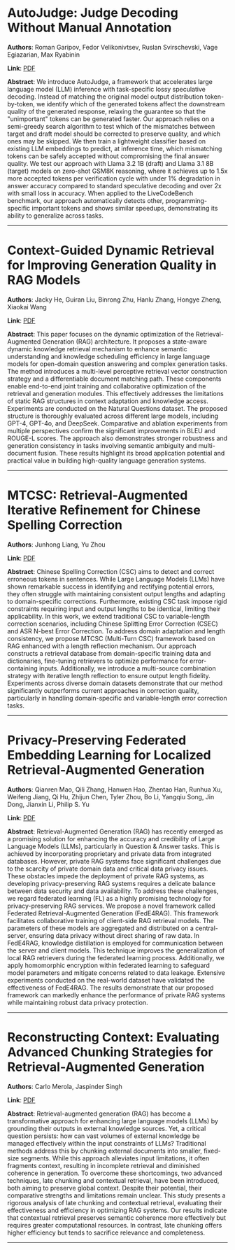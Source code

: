 # AutoJudge: Judge Decoding Without Manual Annotation 

**Authors**: Roman Garipov, Fedor Velikonivtsev, Ruslan Svirschevski, Vage Egiazarian, Max Ryabinin  

**Link**: [PDF](https://arxiv.org/pdf/2504.20039)  

**Abstract**: We introduce AutoJudge, a framework that accelerates large language model (LLM) inference with task-specific lossy speculative decoding. Instead of matching the original model output distribution token-by-token, we identify which of the generated tokens affect the downstream quality of the generated response, relaxing the guarantee so that the "unimportant" tokens can be generated faster. Our approach relies on a semi-greedy search algorithm to test which of the mismatches between target and draft model should be corrected to preserve quality, and which ones may be skipped. We then train a lightweight classifier based on existing LLM embeddings to predict, at inference time, which mismatching tokens can be safely accepted without compromising the final answer quality. We test our approach with Llama 3.2 1B (draft) and Llama 3.1 8B (target) models on zero-shot GSM8K reasoning, where it achieves up to 1.5x more accepted tokens per verification cycle with under 1% degradation in answer accuracy compared to standard speculative decoding and over 2x with small loss in accuracy. When applied to the LiveCodeBench benchmark, our approach automatically detects other, programming-specific important tokens and shows similar speedups, demonstrating its ability to generalize across tasks. 

---
# Context-Guided Dynamic Retrieval for Improving Generation Quality in RAG Models 

**Authors**: Jacky He, Guiran Liu, Binrong Zhu, Hanlu Zhang, Hongye Zheng, Xiaokai Wang  

**Link**: [PDF](https://arxiv.org/pdf/2504.19436)  

**Abstract**: This paper focuses on the dynamic optimization of the Retrieval-Augmented Generation (RAG) architecture. It proposes a state-aware dynamic knowledge retrieval mechanism to enhance semantic understanding and knowledge scheduling efficiency in large language models for open-domain question answering and complex generation tasks. The method introduces a multi-level perceptive retrieval vector construction strategy and a differentiable document matching path. These components enable end-to-end joint training and collaborative optimization of the retrieval and generation modules. This effectively addresses the limitations of static RAG structures in context adaptation and knowledge access. Experiments are conducted on the Natural Questions dataset. The proposed structure is thoroughly evaluated across different large models, including GPT-4, GPT-4o, and DeepSeek. Comparative and ablation experiments from multiple perspectives confirm the significant improvements in BLEU and ROUGE-L scores. The approach also demonstrates stronger robustness and generation consistency in tasks involving semantic ambiguity and multi-document fusion. These results highlight its broad application potential and practical value in building high-quality language generation systems. 

---
# MTCSC: Retrieval-Augmented Iterative Refinement for Chinese Spelling Correction 

**Authors**: Junhong Liang, Yu Zhou  

**Link**: [PDF](https://arxiv.org/pdf/2504.18938)  

**Abstract**: Chinese Spelling Correction (CSC) aims to detect and correct erroneous tokens in sentences. While Large Language Models (LLMs) have shown remarkable success in identifying and rectifying potential errors, they often struggle with maintaining consistent output lengths and adapting to domain-specific corrections. Furthermore, existing CSC task impose rigid constraints requiring input and output lengths to be identical, limiting their applicability. In this work, we extend traditional CSC to variable-length correction scenarios, including Chinese Splitting Error Correction (CSEC) and ASR N-best Error Correction. To address domain adaptation and length consistency, we propose MTCSC (Multi-Turn CSC) framework based on RAG enhanced with a length reflection mechanism. Our approach constructs a retrieval database from domain-specific training data and dictionaries, fine-tuning retrievers to optimize performance for error-containing inputs. Additionally, we introduce a multi-source combination strategy with iterative length reflection to ensure output length fidelity. Experiments across diverse domain datasets demonstrate that our method significantly outperforms current approaches in correction quality, particularly in handling domain-specific and variable-length error correction tasks. 

---
# Privacy-Preserving Federated Embedding Learning for Localized Retrieval-Augmented Generation 

**Authors**: Qianren Mao, Qili Zhang, Hanwen Hao, Zhentao Han, Runhua Xu, Weifeng Jiang, Qi Hu, Zhijun Chen, Tyler Zhou, Bo Li, Yangqiu Song, Jin Dong, Jianxin Li, Philip S. Yu  

**Link**: [PDF](https://arxiv.org/pdf/2504.19101)  

**Abstract**: Retrieval-Augmented Generation (RAG) has recently emerged as a promising solution for enhancing the accuracy and credibility of Large Language Models (LLMs), particularly in Question & Answer tasks. This is achieved by incorporating proprietary and private data from integrated databases. However, private RAG systems face significant challenges due to the scarcity of private domain data and critical data privacy issues. These obstacles impede the deployment of private RAG systems, as developing privacy-preserving RAG systems requires a delicate balance between data security and data availability. To address these challenges, we regard federated learning (FL) as a highly promising technology for privacy-preserving RAG services. We propose a novel framework called Federated Retrieval-Augmented Generation (FedE4RAG). This framework facilitates collaborative training of client-side RAG retrieval models. The parameters of these models are aggregated and distributed on a central-server, ensuring data privacy without direct sharing of raw data. In FedE4RAG, knowledge distillation is employed for communication between the server and client models. This technique improves the generalization of local RAG retrievers during the federated learning process. Additionally, we apply homomorphic encryption within federated learning to safeguard model parameters and mitigate concerns related to data leakage. Extensive experiments conducted on the real-world dataset have validated the effectiveness of FedE4RAG. The results demonstrate that our proposed framework can markedly enhance the performance of private RAG systems while maintaining robust data privacy protection. 

---
# Reconstructing Context: Evaluating Advanced Chunking Strategies for Retrieval-Augmented Generation 

**Authors**: Carlo Merola, Jaspinder Singh  

**Link**: [PDF](https://arxiv.org/pdf/2504.19754)  

**Abstract**: Retrieval-augmented generation (RAG) has become a transformative approach for enhancing large language models (LLMs) by grounding their outputs in external knowledge sources. Yet, a critical question persists: how can vast volumes of external knowledge be managed effectively within the input constraints of LLMs? Traditional methods address this by chunking external documents into smaller, fixed-size segments. While this approach alleviates input limitations, it often fragments context, resulting in incomplete retrieval and diminished coherence in generation. To overcome these shortcomings, two advanced techniques, late chunking and contextual retrieval, have been introduced, both aiming to preserve global context. Despite their potential, their comparative strengths and limitations remain unclear. This study presents a rigorous analysis of late chunking and contextual retrieval, evaluating their effectiveness and efficiency in optimizing RAG systems. Our results indicate that contextual retrieval preserves semantic coherence more effectively but requires greater computational resources. In contrast, late chunking offers higher efficiency but tends to sacrifice relevance and completeness. 

---
